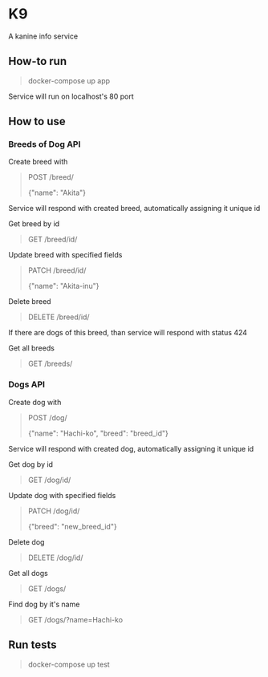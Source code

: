 # K9    
A kanine info service

## How-to run
> docker-compose up app

Service will run on localhost's 80 port

## How to use

### Breeds of Dog API
Create breed with 
> POST /breed/
>
> {"name": "Akita"} 

Service will respond with created breed, automatically assigning it unique id 

Get breed by id
> GET /breed/id/

Update breed with specified fields
> PATCH /breed/id/
>
> {"name": "Akita-inu"}

Delete breed
> DELETE /breed/id/

If there are dogs of this breed, than service will respond with status 424

Get all breeds 
> GET /breeds/

### Dogs API
Create dog with 
> POST /dog/
>
> {"name": "Hachi-ko", "breed": "breed_id"}

Service will respond with created dog, automatically assigning it unique id 

Get dog by id
> GET /dog/id/

Update dog with specified fields
> PATCH /dog/id/
>
> {"breed": "new_breed_id"}

Delete dog
> DELETE /dog/id/

Get all dogs 
>GET /dogs/

Find dog by it's name 
> GET /dogs/?name=Hachi-ko

## Run tests
> docker-compose up test  
